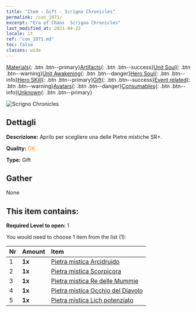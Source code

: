 ```yaml
---
title: "Item - Gift - Scrigno Chronicles"
permalink: /con_1071/
excerpt: "Era of Chaos  Scrigno Chronicles"
last_modified_at: 2021-04-23
locale: it
ref: "con_1071.md"
toc: false
classes: wide
---
```

 [Materials](/ItemsIT/){: .btn .btn--primary}[Artifacts](/ItemsIT/Artifacts/){: .btn .btn--success}[Unit Soul](/ItemsIT/UnitSoul/){: .btn .btn--warning}[Unit Awakening](/ItemsIT/UnitAwakening/){: .btn .btn--danger}[Hero Soul](/ItemsIT/HeroSoul/){: .btn .btn--info}[Hero SKill](/ItemsIT/HeroSkill/){: .btn .btn--primary}[Gift](/ItemsIT/Gift/){: .btn .btn--success}[Event related](/ItemsIT/Events/){: .btn .btn--warning}[Avatars](/ItemsIT/Avatars/){: .btn .btn--danger}[Consumables](/ItemsIT/Consumables/){: .btn .btn--info}[Unknown](/ItemsIT/Unknown/){: .btn .btn--primary}

 ![Scrigno Chronicles](/images/t/i_907245.png)

## Dettagli
 **Descrizione:** Aprilo per scegliere una delle Pietre mistiche SR+.

 **Quality:** <span style="color: #FF8C00">OK</span>

 **Type:** Gift

## Gather

  None

## This item contains:

 **Required Level to open:** 1

 You would need to choose 1 item from the list (1):

  | Nr | Amount |     Item    |
  |:---|:-------|:------------|
  | 1 |  **1x** | [Pietra mistica Arcidruido](/ItemsIT/unt_296/) |  | 
  | 2 |  **1x** | [Pietra mistica Scorpicora](/ItemsIT/unt_333/) |  | 
  | 3 |  **1x** | [Pietra mistica Re delle Mummie](/ItemsIT/unt_304/) |  | 
  | 4 |  **1x** | [Pietra mistica Occhio del Diavolo](/ItemsIT/unt_330/) |  | 
  | 5 |  **1x** | [Pietra mistica Lich potenziato](/ItemsIT/unt_301/) |  | 
